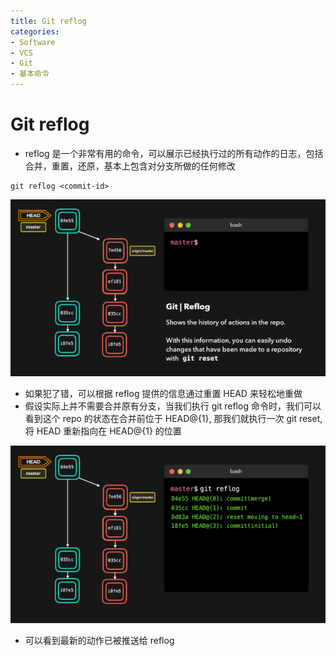 ```yaml
---
title: Git reflog
categories:
- Software
- VCS
- Git
- 基本命令
---
```

# Git reflog

- reflog 是一个非常有用的命令，可以展示已经执行过的所有动作的日志，包括合并，重置，还原，基本上包含对分支所做的任何修改

```shell
git reflog <commit-id>
```

![](https://raw.githubusercontent.com/LuShan123888/Files/main/Pictures/2020-12-10-I2AefJEHuZ5BCbo.gif)

- 如果犯了错，可以根据 reflog 提供的信息通过重置 HEAD 来轻松地重做
- 假设实际上并不需要合并原有分支，当我们执行 git reflog 命令时，我们可以看到这个 repo 的状态在合并前位于 HEAD@{1}, 那我们就执行一次 git reset, 将 HEAD 重新指向在 HEAD@{1} 的位置

![](https://raw.githubusercontent.com/LuShan123888/Files/main/Pictures/2020-12-10-JwAvN9GISlOoQUD-20200820130837647-20201210112841369.gif)

- 可以看到最新的动作已被推送给 reflog